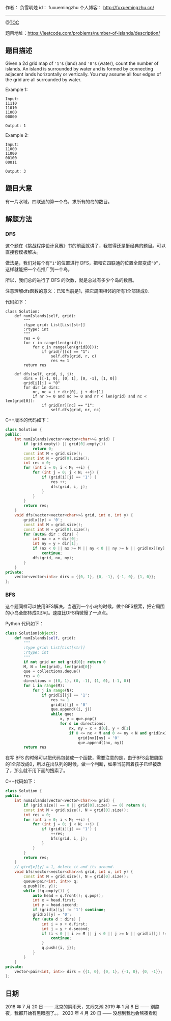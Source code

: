 作者： 负雪明烛
id：	fuxuemingzhu
个人博客：	http://fuxuemingzhu.cn/

---
@[TOC](目录)

题目地址：https://leetcode.com/problems/number-of-islands/description/

## 题目描述

Given a 2d grid map of ``'1'``s (land) and ``'0'``s (water), count the number of islands. An island is surrounded by water and is formed by connecting adjacent lands horizontally or vertically. You may assume all four edges of the grid are all surrounded by water.

Example 1:

    Input:
    11110
    11010
    11000
    00000
    
    Output: 1

Example 2:

    Input:
    11000
    11000
    00100
    00011
    
    Output: 3

## 题目大意

有一片水域，四联通的算一个岛，求所有的岛的数目。

## 解题方法

### DFS

这个题在《挑战程序设计竞赛》书的前面就讲了，我觉得还是挺经典的题目。可以直接套模板解决。

做法是，我们对每个有`“1"`的位置进行 DFS，把和它四联通的位置全部变成`“0”`，这样就能把一个点推广到一个岛。

所以，我们总的进行了 DFS 的次数，就是总过有多少个岛的数目。

注意理解dfs函数的意义：已知当前是1，把它周围相邻的所有1全部转成0.

代码如下：

```python3
class Solution:
    def numIslands(self, grid):
        """
        :type grid: List[List[str]]
        :rtype: int
        """
        res = 0
        for r in range(len(grid)):
            for c in range(len(grid[0])):
                if grid[r][c] == "1":
                    self.dfs(grid, r, c)
                    res += 1
        return res
        
    def dfs(self, grid, i, j):
        dirs = [[-1, 0], [0, 1], [0, -1], [1, 0]]
        grid[i][j] = "0"
        for dir in dirs:
            nr, nc = i + dir[0], j + dir[1]
            if nr >= 0 and nc >= 0 and nr < len(grid) and nc < len(grid[0]):
                if grid[nr][nc] == "1":
                    self.dfs(grid, nr, nc)
```

C++版本的代码如下：

```cpp
class Solution {
public:
    int numIslands(vector<vector<char>>& grid) {
        if (grid.empty() || grid[0].empty())
            return 0;
        const int M = grid.size();
        const int N = grid[0].size();
        int res = 0;
        for (int i = 0; i < M; ++i) {
            for (int j = 0; j < N; ++j) {
                if (grid[i][j] == '1') {
                    res ++;
                    dfs(grid, i, j);
                }
            }
        }
        return res;
    }
    void dfs(vector<vector<char>>& grid, int x, int y) {
        grid[x][y] = '0';
        const int M = grid.size();
        const int N = grid[0].size();
        for (auto& dir : dirs) {
            int nx = x + dir[0];
            int ny = y + dir[1];
            if (nx < 0 || nx >= M || ny < 0 || ny >= N || grid[nx][ny] == '0')
                continue;
            dfs(grid, nx, ny);
        }
    }
private:
    vector<vector<int>> dirs = {{0, 1}, {0, -1}, {-1, 0}, {1, 0}};
};
```

### BFS

这个题同样可以使用BFS解决。当遇到一个小岛的时候，做个BFS搜索，把它周围的小岛全部转成0即可。速度比DFS稍微慢了一点点。

Python 代码如下：

```python
class Solution(object):
    def numIslands(self, grid):
        """
        :type grid: List[List[str]]
        :rtype: int
        """
        if not grid or not grid[0]: return 0
        M, N = len(grid), len(grid[0])
        que = collections.deque()
        res = 0
        directions = [(0, 1), (0, -1), (1, 0), (-1, 0)]
        for i in range(M):
            for j in range(N):
                if grid[i][j] == '1':
                    res += 1
                    grid[i][j] = '0'
                    que.append((i, j))
                    while que:
                        x, y = que.pop()
                        for d in directions:
                            nx, ny = x + d[0], y + d[1]
                            if 0 <= nx < M and 0 <= ny < N and grid[nx][ny] == '1':
                                grid[nx][ny] = '0'
                                que.append((nx, ny))
        return res
```

在写 BFS 的时候可以把代码包装成一个函数，需要注意的是，由于BFS会把周围的1全部改成0，所以在出队列的时候，做一个判断，如果当前围着孩子已经被改了，那么就不用下面的搜索了。

C++代码如下：

```cpp
class Solution {
public:
    int numIslands(vector<vector<char>>& grid) {
        if (grid.size() == 0 || grid[0].size() == 0) return 0;
        const int M = grid.size(), N = grid[0].size();
        int res = 0;
        for (int i = 0; i < M; ++i) {
            for (int j = 0; j < N; ++j) {
                if (grid[i][j] == '1') {
                    ++res;
                    bfs(grid, i, j);
                }
            }
        }
        return res;
    }
    // gird[x][y] = 1, delete it and its around.
    void bfs(vector<vector<char>>& grid, int x, int y) {
        const int M = grid.size(), N = grid[0].size();
        queue<pair<int, int>> q;
        q.push({x, y});
        while (!q.empty()) {
            auto head = q.front(); q.pop();
            int x = head.first;
            int y = head.second;
            if (grid[x][y] != '1') continue;
            grid[x][y] = '0';
            for (auto d : dirs) {
                int i = x + d.first;
                int j = y + d.second;
                if (i < 0 || i >= M || j < 0 || j >= N || grid[i][j] != '1') {
                    continue;
                }
                q.push({i, j});
            }
        }
    }
private:
    vector<pair<int, int>> dirs = {{1, 0}, {0, 1}, {-1, 0}, {0, -1}};
};
```

## 日期

2018 年 7 月 20 日 —— 北京的阴雨天，又闷又潮
2019 年 1 月 8 日 —— 别熬夜，我都开始有黑眼圈了。。
2020 年 4 月 20 日 —— 没想到我也会熬夜看剧
